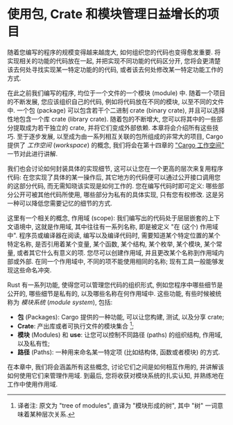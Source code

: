 # 使用包, Crate 和模块管理日益增长的项目

随着您编写的程序的规模变得越来越庞大, 如何组织您的代码也变得愈发重要.
将实现相关的功能的代码放在一起, 并把实现不同功能的代码区分开,
您将会更清楚该去何处寻找实现某一特定功能的的代码,
或者该去何处修改某一特定功能工作的方式.

在此之前我们编写的程序, 均位于一个文件的一个模块 (module) 中.
随着一个项目的不断发展, 您应该组织自己的代码, 例如将代码放在不同的模块,
以至不同的文件中. 一个包 (package) 可以包含若干个二进制 crate (binary crate),
并且可以选择性地包含一个库 crate (library crate). 随着包的不断增大,
您可以将其中的一些部分提取成为若干独立的 crate, 并将它们变成外部依赖.
本章将会介绍所有这些技巧. 至于逐步发展,
以至成为由一系列相互关联的包所组成的非常大的项目, Cargo 提供了 *工作空间*
(*workspace*) 的概念, 我们将会在第十四章的
["Cargo 工作空间"][workspaces]<!-- ignore --> 一节对此进行讲解.

我们也会讨论如何封装具体的实现细节, 这可以让您在一个更高的层次来复用程序代码:
在您实现了具体的某一操作后, 其它地方的代码便可以通过公开接口调用您的这部分代码,
而无需知晓该实现是如何工作的. 您在编写代码时即可定义:
哪些部分公开可被其他代码所使用, 哪些部分为私有的具体实现, 只有您有权修改.
这是另一种可以降低您需要记忆的细节的方式.

这里有一个相关的概念, 作用域 (scope): 我们编写出的代码处于层层嵌套的上下文语境中,
这就是作用域, 其中往往有一系列名称, 即是被定义 "在 (这个) 作用域中".
程序员或编译器在阅读, 编写以及编译代码时, 需要知道某个特定位置的某个特定名称,
是否引用着某个变量, 某个函数, 某个结构, 某个枚举, 某个模块, 某个常量, 
或者其它什么有意义的项. 您尽可以创建作用域, 并且更改某个名称到作用域内部或外部. 
在同一个作用域中, 不同的项不能使用相同的名称; 现有工具一般能够发现这些命名冲突.

Rust 有一系列功能, 使得您可以管理您代码的组织形式, 例如您程序中哪些细节是公开的,
哪些细节是私有的, 以及哪些名称在何作用域中. 这些功能, 有些时候被统称为 *模块系统*
(*module system*), 包括:

* **包** (Packages): Cargo 提供的一种功能, 可以让您构建, 测试, 以及分享 crate;
* **Crate**: 产出库或者可执行文件的模块集合 [^tree-of-modules];
* **模块** (Modules) 和 **use**: 让您可以控制不同路径 (paths) 的组织结构,
  作用域, 以及私有性;
* **路径** (Paths): 一种用来命名某一特定项 (比如结构体, 函数或者模块) 的方式.

在本章中, 我们将会涵盖所有这些概念, 讨论它们之间是如何相互作用的,
并讲解该如何使用它们来管理作用域. 到最后, 您将收获对模块系统的扎实认知,
并熟练地在工作中使用作用域.

[workspaces]: ch14-03-cargo-workspaces.html

[^tree-of-modules]: 译者注: 原文为 "tree of modules", 直译为 "模块形成的树", 其中 "树" 一词意味着某种层次关系.
